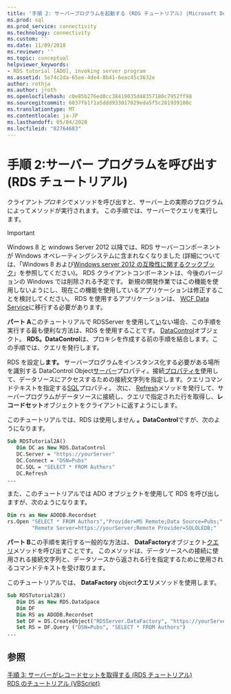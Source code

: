 ```yaml
---
title: '手順 2: サーバープログラムを起動する (RDS チュートリアル) |Microsoft Docs'
ms.prod: sql
ms.prod_service: connectivity
ms.technology: connectivity
ms.custom: ''
ms.date: 11/09/2018
ms.reviewer: ''
ms.topic: conceptual
helpviewer_keywords:
- RDS tutorial [ADO], invoking server program
ms.assetid: 5e74c2da-65ee-4de4-8b41-6eac45c3632e
author: rothja
ms.author: jroth
ms.openlocfilehash: c0e85b276ed8cc38419035d48357180c7952ff98
ms.sourcegitcommit: 6037fb1f1a5ddd933017029eda5f5c281939100c
ms.translationtype: MT
ms.contentlocale: ja-JP
ms.lasthandoff: 05/04/2020
ms.locfileid: "82764683"
---
```

# <a name="step-2-invoke-the-server-program-rds-tutorial"></a>手順 2:サーバー プログラムを呼び出す (RDS チュートリアル)
クライアント*プロキシ*でメソッドを呼び出すと、サーバー上の実際のプログラムによってメソッドが実行されます。 この手順では、サーバーでクエリを実行します。  
  
> [!IMPORTANT]
>  Windows 8 と windows Server 2012 以降では、RDS サーバーコンポーネントが Windows オペレーティングシステムに含まれなくなりました (詳細については、「Windows 8 および[Windows server 2012 の互換性に関するクックブック](https://www.microsoft.com/download/details.aspx?id=27416)」を参照してください)。 RDS クライアントコンポーネントは、今後のバージョンの Windows では削除される予定です。 新規の開発作業ではこの機能を使用しないようにし、現在この機能を使用しているアプリケーションは修正することを検討してください。 RDS を使用するアプリケーションは、 [WCF Data Service](https://go.microsoft.com/fwlink/?LinkId=199565)に移行する必要があります。  
  
 **パート A**このチュートリアルで RDSServer を使用して[い](../../../ado/reference/rds-api/datafactory-object-rdsserver.md)ない場合、この手順を実行する最も便利な方法は、RDS を使用することです。 [DataControl](../../../ado/reference/rds-api/datacontrol-object-rds.md)オブジェクト。 **RDS。DataControl**は、プロキシを作成する前の手順を結合します。この手順では、クエリを発行します。  
  
 RDS を設定し**ます。** サーバープログラムをインスタンス化する必要がある場所を識別する DataControl Object[サーバー](../../../ado/reference/rds-api/server-property-rds.md)プロパティ。接続[プロパティを](../../../ado/reference/rds-api/connect-property-rds.md)使用して、データソースにアクセスするための接続文字列を指定します。クエリコマンドテキストを指定する[SQL](../../../ado/reference/rds-api/sql-property.md)プロパティ。 次に、 [Refresh](../../../ado/reference/rds-api/refresh-method-rds.md)メソッドを発行して、サーバープログラムがデータソースに接続し、クエリで指定された行を取得し、**レコードセット**オブジェクトをクライアントに返すようにします。  
  
 このチュートリアルでは、RDS は使用しません **。DataControl**ですが、次のようになります。  
  
```vb
Sub RDSTutorial2A()  
   Dim DC as New RDS.DataControl  
   DC.Server = "https://yourServer"  
   DC.Connect = "DSN=Pubs"  
   DC.SQL = "SELECT * FROM Authors"  
   DC.Refresh  
...  
```  
  
 また、このチュートリアルでは ADO オブジェクトを使用して RDS を呼び出しますが、次のようになります。  
  
```vb
Dim rs as New ADODB.Recordset  
rs.Open "SELECT * FROM Authors","Provider=MS Remote;Data Source=Pubs;" & _  
        "Remote Server=https://yourServer;Remote Provider=SQLOLEDB;"  
```  
  
 **パート B**この手順を実行する一般的な方法は、 **DataFactory**オブジェクト[クエリ](../../../ado/reference/rds-api/query-method-rds.md)メソッドを呼び出すことです。 このメソッドは、データソースへの接続に使用される接続文字列と、データソースから返される行を指定するために使用されるコマンドテキストを受け取ります。  
  
 このチュートリアルでは、 **DataFactory** object**クエリ**メソッドを使用します。  
  
```vb
Sub RDSTutorial2B()  
   Dim DS as New RDS.DataSpace  
   Dim DF  
   Dim RS as ADODB.Recordset  
   Set DF = DS.CreateObject("RDSServer.DataFactory", "https://yourServer")  
   Set RS = DF.Query ("DSN=Pubs", "SELECT * FROM Authors")  
...  
```  
  
## <a name="see-also"></a>参照  
 [手順 3: サーバーがレコードセットを取得する (RDS チュートリアル)](../../../ado/guide/remote-data-service/step-3-server-obtains-a-recordset-rds-tutorial.md)   
 [RDS のチュートリアル (VBScript)](../../../ado/guide/remote-data-service/rds-tutorial-vbscript.md)   
